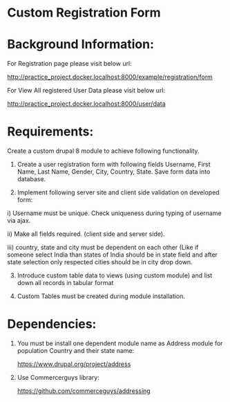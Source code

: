 # Custom Registration Form
 
# Background Information:

For Registration page please visit below url: 

http://practice_project.docker.localhost:8000/example/registration/form

For View All registered User Data please visit below url:

http://practice_project.docker.localhost:8000/user/data

# Requirements:

Create a custom drupal 8 module to achieve following functionality.

1. Create a user registration form with following fields Username, First Name, Last Name, Gender, City, Country, State. Save form data into database.

2. Implement following server site and client side validation on developed form:

  i) Username must be unique. Check uniqueness during typing of username via ajax.

  ii) Make all fields required.  (client side and server side).

  iii) country, state and city must be dependent on each other (Like if someone select India than states of India should be in state field and after state selection only respected cities should be in city drop down.

3. Introduce custom table data to views (using custom module) and list down all records in tabular format

4. Custom Tables must be created during module installation.


# Dependencies:

1. You must be install one dependent module name as Address module for population Country and their state name:

	https://www.drupal.org/project/address

2. Use Commercerguys library:

	https://github.com/commerceguys/addressing
